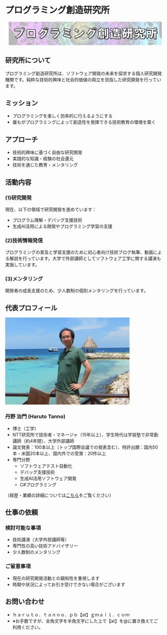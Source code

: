 # プログラミング創造研究所

![ロゴ](images/logo.png)

## 研究所について

プログラミング創造研究所は、ソフトウェア開発の未来を探求する個人研究開発機関です。純粋な技術的興味と社会的価値の両立を目指した研究開発を行っています。

## ミッション
- プログラミングを楽しく効率的に行えるようにする
- 誰もがプログラミングによって創造性を発揮できる技術教育の環境を築く

## アプローチ
- 技術的興味に基づく自由な研究開発
- 実践的な知識・経験の社会還元
- 技術を通じた教育・メンタリング

## 活動内容
### (1)研究開発
現在、以下の領域で研究開発を進めています：
- プログラム理解・デバッグ支援技術
- 生成AI活用による開発やプログラミング学習の支援

### (2)技術情報発信
プログラミングの普及と学習支援のために初心者向け技術ブログ執筆、動画による解説を行っています。大学で外部講師としてソフトウェア工学に関する講演も実施しています。

### (3)メンタリング
開発者の成長支援のため、少人数制の個別メンタリングを行っています。

## 代表プロフィール

<img src="images/tanno.jpg" alt="写真" title="写真" width="400"/>

### 丹野 治門 (Haruto Tanno)
- 博士（工学）
- NTT研究所で技術者・マネージャ（15年以上）、学生時代は学習塾で非常勤講師（約4年間）、大学外部講師
- 論文発表：100本以上（トップ国際会議での発表含む）、特許出願：国内50本・米国20本以上、国内外での受賞：20件以上
- 専門分野
  - ソフトウェアテスト自動化
  - デバッグ支援技術
  - 生成AI活用ソフトウェア開発
  - C#プログラミング

（経歴・業績の詳細については[こちら](https://haruto8tanno.github.io/)をご覧ください）

## 仕事の依頼
### 検討可能な事項
- 技術講演（大学外部講師等）
- 専門性の高い技術アドバイザリー
- 少人数制のメンタリング

### ご留意事項
- 現在の研究開発活動との親和性を重視します
- 時期や状況によってお引き受けできない場合がございます

## お問い合わせ
- ｈａｒｕｔｏ．ｔａｎｎｏ．ｐｂ【at】ｇｍａｉｌ．ｃｏｍ
- ※お手数ですが、全角文字を半角文字にした上で【at】を@に置き換えてご利用ください。